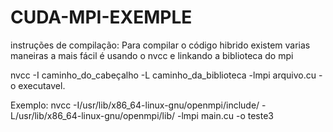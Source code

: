 # CUDA-MPI-EXEMPLE

instruções de compilação:
Para compilar o código hibrido existem varias maneiras a mais fácil é usando o nvcc e linkando a biblioteca do mpi

nvcc -I caminho_do_cabeçalho -L caminho_da_biblioteca -lmpi arquivo.cu -o executavel.

Exemplo:
nvcc -I/usr/lib/x86\_64-linux-gnu/openmpi/include/ -L/usr/lib/x86\_64-linux-gnu/openmpi/lib/  -lmpi main.cu -o teste3
